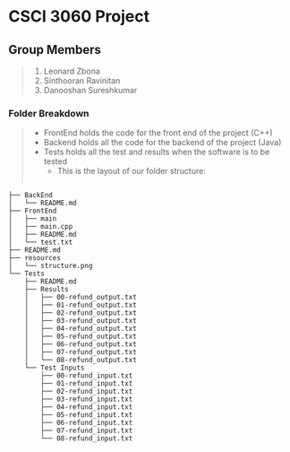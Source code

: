 # CSCI 3060 Project #

## Group Members ##
> 1. Leonard Zbona
> 2. Sinthooran Ravinitan
> 3. Danooshan Sureshkumar

### Folder Breakdown ###
> * FrontEnd holds the code for the front end of the project (C++)
> * Backend holds all the code for the backend of the project (Java)
> * Tests holds all the test and results when the software is to be tested
>   * This is the layout of our folder structure:
>  >> ```CSCI3060_Project
    ├── BackEnd
    │   └── README.md
    ├── FrontEnd
    │   ├── main
    │   ├── main.cpp
    │   ├── README.md
    │   └── test.txt
    ├── README.md
    ├── resources
    │   └── structure.png
    └── Tests
        ├── README.md
        ├── Results
        │   ├── 00-refund_output.txt
        │   ├── 01-refund_output.txt
        │   ├── 02-refund_output.txt
        │   ├── 03-refund_output.txt
        │   ├── 04-refund_output.txt
        │   ├── 05-refund_output.txt
        │   ├── 06-refund_output.txt
        │   ├── 07-refund_output.txt
        │   └── 08-refund_output.txt
        └── Test Inputs
            ├── 00-refund_input.txt
            ├── 01-refund_input.txt
            ├── 02-refund_input.txt
            ├── 03-refund_input.txt
            ├── 04-refund_input.txt
            ├── 05-refund_input.txt
            ├── 06-refund_input.txt
            ├── 07-refund_input.txt
            └── 08-refund_input.txt
```



